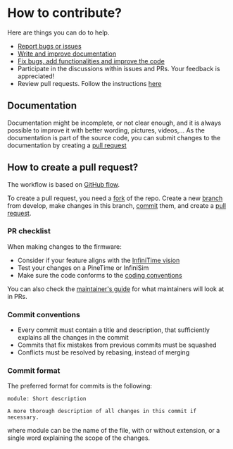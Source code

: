 # How to contribute?

Here are things you can do to help.

- [Report bugs or issues](https://github.com/InfiniTimeOrg/InfiniTime/issues/new/choose)
- [Write and improve documentation](#documentation)
- [Fix bugs, add functionalities and improve the code](#how-to-create-a-pull-request)
- Participate in the discussions within issues and PRs. Your feedback is appreciated!
- Review pull requests. Follow the instructions [here](doc/maintainer-guide.md#reviewing-prs)

## Documentation

Documentation might be incomplete,
or not clear enough,
and it is always possible to improve it with better wording, pictures, videos,...
As the documentation is part of the source code,
you can submit changes to the documentation by creating a [pull request](#how-to-create-a-pull-request)

## How to create a pull request?

The workflow is based on [GitHub flow](https://docs.github.com/en/get-started/quickstart/github-flow).

To create a pull request,
you need a [fork](https://docs.github.com/en/pull-requests/collaborating-with-pull-requests/working-with-forks/about-forks) of the repo.
Create a new [branch](https://docs.github.com/en/pull-requests/collaborating-with-pull-requests/proposing-changes-to-your-work-with-pull-requests/about-branches) from develop,
make changes in this branch,
[commit](https://docs.github.com/en/pull-requests/committing-changes-to-your-project/creating-and-editing-commits/about-commits) them,
and create a [pull request](https://docs.github.com/en/pull-requests/collaborating-with-pull-requests/proposing-changes-to-your-work-with-pull-requests/creating-a-pull-request).

### PR checklist

When making changes to the firmware:

- Consider if your feature aligns with the [InfiniTime vision](doc/InfiniTimeVision.md)
- Test your changes on a PineTime or InfiniSim
- Make sure the code conforms to the [coding conventions](doc/coding-convention.md)

You can also check the [maintainer's guide](doc/maintainer-guide.md)
for what maintainers will look at in PRs.

### Commit conventions

- Every commit must contain a title and description,
  that sufficiently explains all the changes in the commit
- Commits that fix mistakes from previous commits must be squashed
- Conflicts must be resolved by rebasing,
  instead of merging

### Commit format

The preferred format for commits is the following:

```
module: Short description

A more thorough description of all changes in this commit if necessary.
```

where module can be the name of the file,
with or without extension,
or a single word explaining the scope of the changes.
